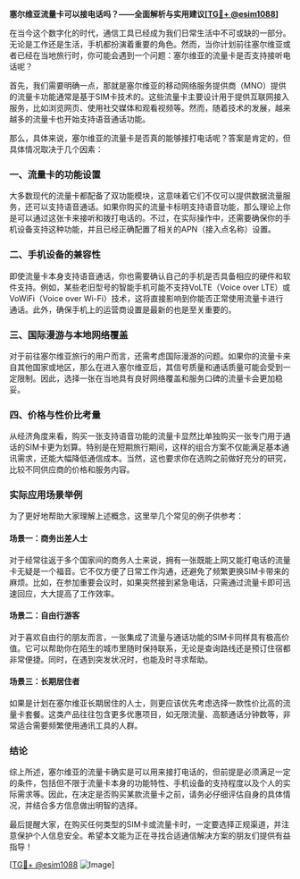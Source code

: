 **塞尔维亚流量卡可以接电话吗？——全面解析与实用建议[[TG💪+ @esim1088](https://t.me/s/esim1088)]**

在当今这个数字化的时代，通信工具已经成为我们日常生活中不可或缺的一部分。无论是工作还是生活，手机都扮演着重要的角色。然而，当你计划前往塞尔维亚或者已经在当地旅行时，你可能会遇到一个问题：塞尔维亚的流量卡是否支持接听电话呢？

首先，我们需要明确一点，那就是塞尔维亚的移动网络服务提供商（MNO）提供的流量卡功能通常是基于SIM卡技术的。这些流量卡主要设计用于提供互联网接入服务，比如浏览网页、使用社交媒体和观看视频等。然而，随着技术的发展，越来越多的流量卡也开始支持语音通话功能。

那么，具体来说，塞尔维亚的流量卡是否真的能够接打电话呢？答案是肯定的，但具体情况取决于几个因素：

### 一、流量卡的功能设置

大多数现代的流量卡都配备了双功能模块，这意味着它们不仅可以提供数据流量服务，还可以支持语音通话。如果你购买的流量卡标明支持语音功能，那么理论上你是可以通过这张卡来接听和拨打电话的。不过，在实际操作中，还需要确保你的手机设备支持这种功能，并且已经正确配置了相关的APN（接入点名称）设置。

### 二、手机设备的兼容性

即使流量卡本身支持语音通话，你也需要确认自己的手机是否具备相应的硬件和软件支持。例如，某些老旧型号的智能手机可能不支持VoLTE（Voice over LTE）或VoWiFi（Voice over Wi-Fi）技术，这将直接影响到你能否正常使用流量卡进行通话。此外，确保手机上的运营商设置是最新的也是至关重要的。

### 三、国际漫游与本地网络覆盖

对于前往塞尔维亚旅行的用户而言，还需考虑国际漫游的问题。如果你的流量卡来自其他国家或地区，那么在进入塞尔维亚后，其信号质量和通话质量可能会受到一定限制。因此，选择一张在当地具有良好网络覆盖和服务口碑的流量卡会更加稳妥。

### 四、价格与性价比考量

从经济角度来看，购买一张支持语音功能的流量卡显然比单独购买一张专门用于通话的SIM卡更为划算。特别是在短期旅行期间，这样的组合方案不仅能满足基本通讯需求，还能大幅降低通信成本。当然，这也要求你在选购之前做好充分的研究，比较不同供应商的价格和服务内容。

### 实际应用场景举例

为了更好地帮助大家理解上述概念，这里举几个常见的例子供参考：

#### 场景一：商务出差人士
对于经常往返于多个国家间的商务人士来说，拥有一张既能上网又能打电话的流量卡无疑是一个福音。它不仅方便了日常工作沟通，还避免了频繁更换SIM卡带来的麻烦。比如，在参加重要会议时，如果突然接到紧急电话，只需通过流量卡即可迅速回应，大大提高了工作效率。

#### 场景二：自由行游客
对于喜欢自由行的朋友而言，一张集成了流量与通话功能的SIM卡同样具有极高价值。它可以帮助你在陌生的城市里随时保持联系，无论是查询路线还是预订住宿都非常便捷。同时，在遇到突发状况时，也能及时寻求帮助。

#### 场景三：长期居住者
如果是计划在塞尔维亚长期居住的人士，则更应该优先考虑选择一款性价比高的流量卡套餐。这类产品往往包含更多优惠项目，如无限流量、高额通话分钟数等，非常适合需要频繁使用通讯工具的人群。

### 结论

综上所述，塞尔维亚的流量卡确实是可以用来接打电话的，但前提是必须满足一定的条件，包括但不限于流量卡本身的功能特性、手机设备的支持程度以及个人的实际需求等。因此，在决定是否购买某款流量卡之前，请务必仔细评估自身的具体情况，并结合多方信息做出明智的选择。

最后提醒大家，在购买任何类型的SIM卡或流量卡时，一定要选择正规渠道，并注意保护个人信息安全。希望本文能为正在寻找合适通信解决方案的朋友们提供有益指导！

[[TG💪+ @esim1088](https://t.me/s/esim1088) ![Image](https://i.postimg.cc/4NQfJmqS/Snipaste-2025-05-13-00-14-12.png)]